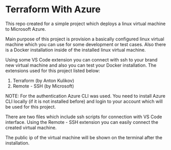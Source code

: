 <h1> Terraform With Azure </h1>

<p> 
 This repo created for a simple project which deploys a linux virtual machine to Microsoft Azure.
</p>

<p>
Main purpose of this project is provision a basically configured linux virtual machine which you can use for some development or test cases. Also there is a Docker installation inside of the installed linux virtual machine.
</p>

<p>
Using some VS Code extension you can connect with ssh to your brand new virtual machine and also you can test your Docker installation. The extensions used for this project listed below: 

1. Terraform (by Anton Kulikov)
2. Remote - SSH (by Microsoft)
</p>
<p>
NOTE: For the authentication Azure CLI was used. You need to install Azure CLI locally (if it is not installed before) and login to your account which will be used for this project.
</p>

<p>
There are two files which include ssh scripts for connection with VS Code interface. Using the Remote - SSH extension you can easily connect the created virtual machine.
</p>
<p>
The public ip of the virtual machine will be shown on the terminal after the installation.
</p>